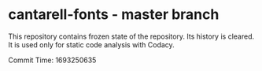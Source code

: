 # cantarell-fonts - master branch

This repository contains frozen state of the repository.
Its history is cleared. It is used only for static code
analysis with Codacy.

Commit Time: 1693250635